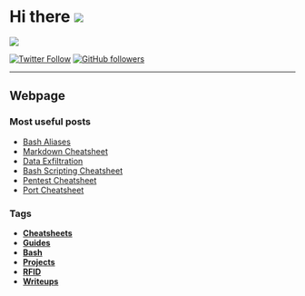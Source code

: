 # Hi there <img src="https://media.tenor.com/images/e18de738e02a96ebacd4127a2f07a1cc/tenor.gif">

<img src="https://media1.tenor.com/images/2c740587fefb6d0f9d686edadf856623/tenor.gif">

[![Twitter Follow](https://img.shields.io/twitter/follow/n0nuser_?style=social)](https://twitter.com/n0nuser_)
[![GitHub followers](https://img.shields.io/github/followers/n0nuser?style=social)](https://github.com/n0nuser)

***

## Webpage

### Most useful posts 

- [Bash Aliases](https://nonuser.es/posts/bash_aliases/)
- [Markdown Cheatsheet](https://nonuser.es/posts/markdown/)
- [Data Exfiltration](https://nonuser.es/posts/data_exfiltration/)
- [Bash Scripting Cheatsheet](https://nonuser.es/posts/bash_cheatsheet/)
- [Pentest Cheatsheet](https://nonuser.es/posts/pentest_cheatsheet/)
- [Port Cheatsheet](https://nonuser.es/posts/port_cheatsheet/)

### Tags

- **[Cheatsheets](https://nonuser.es/tags/cheatsheet/)**
- **[Guides](https://nonuser.es/tags/guide/)**
- **[Bash](https://nonuser.es/tags/bash/)**
- **[Projects](https://nonuser.es/tags/projects/)**
- **[RFID](https://nonuser.es/tags/rfid/)**
- **[Writeups](https://nonuser.es/tags/writeup/)**
